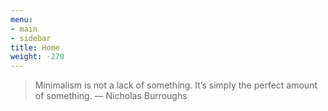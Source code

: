 ```yaml
---
menu:
- main
- sidebar
title: Home
weight: -270
---
```

> Minimalism is not a lack of something. It’s simply the perfect amount of something.
> — Nicholas Burroughs
